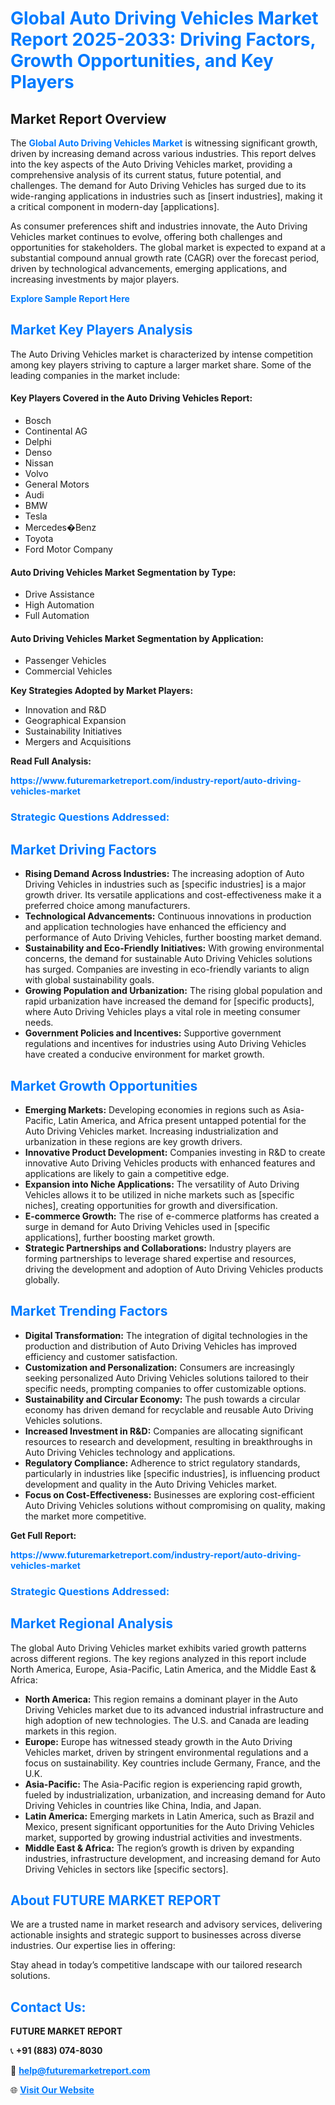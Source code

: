 <h1 style="color: #007BFF;">Global Auto Driving Vehicles Market Report 2025-2033: Driving Factors, Growth Opportunities, and Key Players</h1>

<section id="overview">
<h2>Market Report Overview</h2>
<p>The <a href="https://www.futuremarketreport.com/industry-report/auto-driving-vehicles-market" style="color: #007BFF; text-decoration: none;"><strong>Global Auto Driving Vehicles Market</strong></a> is witnessing significant growth, driven by increasing demand across various industries. This report delves into the key aspects of the Auto Driving Vehicles market, providing a comprehensive analysis of its current status, future potential, and challenges. The demand for Auto Driving Vehicles has surged due to its wide-ranging applications in industries such as [insert industries], making it a critical component in modern-day [applications].</p>
<p>As consumer preferences shift and industries innovate, the Auto Driving Vehicles market continues to evolve, offering both challenges and opportunities for stakeholders. The global market is expected to expand at a substantial compound annual growth rate (CAGR) over the forecast period, driven by technological advancements, emerging applications, and increasing investments by major players.</p>
</section>

<section id="overview">
<p><a href="https://www.futuremarketreport.com/request-sample/reportId=56270" style="color: #007BFF; text-decoration: none;"><strong>Explore Sample Report Here</strong></a></p>
</section>

<section id="key-players">
<h2 style="color: #007BFF;">Market Key Players Analysis</h2>
<p>The Auto Driving Vehicles market is characterized by intense competition among key players striving to capture a larger market share. Some of the leading companies in the market include:</p>
<h4>Key Players Covered in the Auto Driving Vehicles Report:</h4>
<ul><li>Bosch</li><li>Continental AG</li><li>Delphi</li><li>Denso</li><li>Nissan</li><li>Volvo</li><li>General Motors</li><li>Audi</li><li>BMW</li><li>Tesla</li><li>Mercedes�Benz</li><li>Toyota</li><li>Ford Motor Company</li></ul>
<h4>Auto Driving Vehicles Market Segmentation by Type:</h4>
<ul><li>Drive Assistance</li><li>High Automation</li><li>Full Automation</li></ul>

<h4>Auto Driving Vehicles Market Segmentation by Application:</h4>
<ul><li>Passenger Vehicles</li><li>Commercial Vehicles</li></ul>
<p><strong>Key Strategies Adopted by Market Players:</strong></p>
<ul>
<li>Innovation and R&D</li>
<li>Geographical Expansion</li>
<li>Sustainability Initiatives</li>
<li>Mergers and Acquisitions</li>
</ul>
</section>

<section>
<p><strong>Read Full Analysis: </strong></p><a href="https://www.futuremarketreport.com/industry-report/auto-driving-vehicles-market" style="color: #007BFF; text-decoration: none;"><strong>https://www.futuremarketreport.com/industry-report/auto-driving-vehicles-market</strong></a>
<h3 style="color: #007BFF;">Strategic Questions Addressed:</h3>
</section>

<section id="driving-factors">
<h2 style="color: #007BFF;">Market Driving Factors</h2>
<ul>
<li><strong>Rising Demand Across Industries:</strong> The increasing adoption of Auto Driving Vehicles in industries such as [specific industries] is a major growth driver. Its versatile applications and cost-effectiveness make it a preferred choice among manufacturers.</li>
<li><strong>Technological Advancements:</strong> Continuous innovations in production and application technologies have enhanced the efficiency and performance of Auto Driving Vehicles, further boosting market demand.</li>
<li><strong>Sustainability and Eco-Friendly Initiatives:</strong> With growing environmental concerns, the demand for sustainable Auto Driving Vehicles solutions has surged. Companies are investing in eco-friendly variants to align with global sustainability goals.</li>
<li><strong>Growing Population and Urbanization:</strong> The rising global population and rapid urbanization have increased the demand for [specific products], where Auto Driving Vehicles plays a vital role in meeting consumer needs.</li>
<li><strong>Government Policies and Incentives:</strong> Supportive government regulations and incentives for industries using Auto Driving Vehicles have created a conducive environment for market growth.</li>
</ul>
</section>

<section id="growth-opportunities">
<h2 style="color: #007BFF;">Market Growth Opportunities</h2>
<ul>
<li><strong>Emerging Markets:</strong> Developing economies in regions such as Asia-Pacific, Latin America, and Africa present untapped potential for the Auto Driving Vehicles market. Increasing industrialization and urbanization in these regions are key growth drivers.</li>
<li><strong>Innovative Product Development:</strong> Companies investing in R&D to create innovative Auto Driving Vehicles products with enhanced features and applications are likely to gain a competitive edge.</li>
<li><strong>Expansion into Niche Applications:</strong> The versatility of Auto Driving Vehicles allows it to be utilized in niche markets such as [specific niches], creating opportunities for growth and diversification.</li>
<li><strong>E-commerce Growth:</strong> The rise of e-commerce platforms has created a surge in demand for Auto Driving Vehicles used in [specific applications], further boosting market growth.</li>
<li><strong>Strategic Partnerships and Collaborations:</strong> Industry players are forming partnerships to leverage shared expertise and resources, driving the development and adoption of Auto Driving Vehicles products globally.</li>
</ul>
</section>

<section id="trending-factors">
<h2 style="color: #007BFF;">Market Trending Factors</h2>
<ul>
<li><strong>Digital Transformation:</strong> The integration of digital technologies in the production and distribution of Auto Driving Vehicles has improved efficiency and customer satisfaction.</li>
<li><strong>Customization and Personalization:</strong> Consumers are increasingly seeking personalized Auto Driving Vehicles solutions tailored to their specific needs, prompting companies to offer customizable options.</li>
<li><strong>Sustainability and Circular Economy:</strong> The push towards a circular economy has driven demand for recyclable and reusable Auto Driving Vehicles solutions.</li>
<li><strong>Increased Investment in R&D:</strong> Companies are allocating significant resources to research and development, resulting in breakthroughs in Auto Driving Vehicles technology and applications.</li>
<li><strong>Regulatory Compliance:</strong> Adherence to strict regulatory standards, particularly in industries like [specific industries], is influencing product development and quality in the Auto Driving Vehicles market.</li>
<li><strong>Focus on Cost-Effectiveness:</strong> Businesses are exploring cost-efficient Auto Driving Vehicles solutions without compromising on quality, making the market more competitive.</li>
</ul>
</section>

<section>
<p><strong>Get Full Report: </strong></p><a href="https://www.futuremarketreport.com/industry-report/auto-driving-vehicles-market" style="color: #007BFF; text-decoration: none;"><strong>https://www.futuremarketreport.com/industry-report/auto-driving-vehicles-market</strong></a>
<h3 style="color: #007BFF;">Strategic Questions Addressed:</h3>
</section>


<section id="regional-analysis">
<h2 style="color: #007BFF;">Market Regional Analysis</h2>
<p>The global Auto Driving Vehicles market exhibits varied growth patterns across different regions. The key regions analyzed in this report include North America, Europe, Asia-Pacific, Latin America, and the Middle East & Africa:</p>
<ul>
<li><strong>North America:</strong> This region remains a dominant player in the Auto Driving Vehicles market due to its advanced industrial infrastructure and high adoption of new technologies. The U.S. and Canada are leading markets in this region.</li>
<li><strong>Europe:</strong> Europe has witnessed steady growth in the Auto Driving Vehicles market, driven by stringent environmental regulations and a focus on sustainability. Key countries include Germany, France, and the U.K.</li>
<li><strong>Asia-Pacific:</strong> The Asia-Pacific region is experiencing rapid growth, fueled by industrialization, urbanization, and increasing demand for Auto Driving Vehicles in countries like China, India, and Japan.</li>
<li><strong>Latin America:</strong> Emerging markets in Latin America, such as Brazil and Mexico, present significant opportunities for the Auto Driving Vehicles market, supported by growing industrial activities and investments.</li>
<li><strong>Middle East & Africa:</strong> The region’s growth is driven by expanding industries, infrastructure development, and increasing demand for Auto Driving Vehicles in sectors like [specific sectors].</li>
</ul>
</section>

<footer>
<h2 style="color: #007BFF;">About FUTURE MARKET REPORT</h2>
<p>We are a trusted name in market research and advisory services, delivering actionable insights and strategic support to businesses across diverse industries. Our expertise lies in offering:</p>

<p>Stay ahead in today’s competitive landscape with our tailored research solutions.</p>

<h2 style="color: #007BFF;">Contact Us:</h2>
<p><strong>FUTURE MARKET REPORT</strong></p>
<p>📞 <strong>+91 (883) 074-8030</strong></p>
<p>📧 <strong><a href="mailto:help@futuremarketreport.com" style="color: #007BFF;">help@futuremarketreport.com</a></strong></p>
<p>🌐 <strong><a href="https://www.futuremarketreport.com/" style="color: #007BFF;">Visit Our Website</a></strong></p>
</footer>